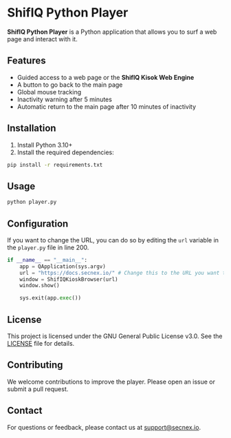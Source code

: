 # ShifIQ Python Player

**ShifIQ Python Player** is a Python application that allows you to surf a web page and interact with it.

## Features

- Guided access to a web page or the **ShifIQ Kisok Web Engine**
- A button to go back to the main page
- Global mouse tracking
- Inactivity warning after 5 minutes
- Automatic return to the main page after 10 minutes of inactivity

## Installation

1. Install Python 3.10+
2. Install the required dependencies:

```bash
pip install -r requirements.txt
```

## Usage

```bash
python player.py
```

## Configuration

If you want to change the URL, you can do so by editing the `url` variable in the `player.py` file in line 200.

```python
if __name__ == "__main__":
    app = QApplication(sys.argv)
    url = "https://docs.secnex.io/" # Change this to the URL you want to surf
    window = ShifIQKioskBrowser(url)
    window.show()

    sys.exit(app.exec())
```

## License

This project is licensed under the GNU General Public License v3.0. See the [LICENSE](LICENSE) file for details.

## Contributing

We welcome contributions to improve the player. Please open an issue or submit a pull request.

## Contact

For questions or feedback, please contact us at support@secnex.io.